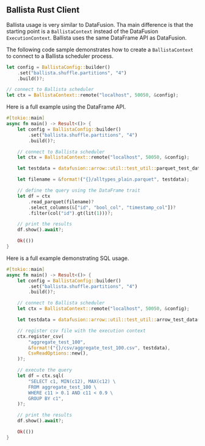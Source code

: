 <!---
  Licensed to the Apache Software Foundation (ASF) under one
  or more contributor license agreements.  See the NOTICE file
  distributed with this work for additional information
  regarding copyright ownership.  The ASF licenses this file
  to you under the Apache License, Version 2.0 (the
  "License"); you may not use this file except in compliance
  with the License.  You may obtain a copy of the License at

    http://www.apache.org/licenses/LICENSE-2.0

  Unless required by applicable law or agreed to in writing,
  software distributed under the License is distributed on an
  "AS IS" BASIS, WITHOUT WARRANTIES OR CONDITIONS OF ANY
  KIND, either express or implied.  See the License for the
  specific language governing permissions and limitations
  under the License.
-->

## Ballista Rust Client

Ballista usage is very similar to DataFusion. Tha main difference is that the starting point is a `BallistaContext`
instead of the DataFusion `ExecutionContext`. Ballista uses the same DataFrame API as DataFusion.

The following code sample demonstrates how to create a `BallistaContext` to connect to a Ballista scheduler process.

```rust
let config = BallistaConfig::builder()
    .set("ballista.shuffle.partitions", "4")
    .build()?;

// connect to Ballista scheduler
let ctx = BallistaContext::remote("localhost", 50050, &config);
```

Here is a full example using the DataFrame API.

```rust
#[tokio::main]
async fn main() -> Result<()> {
    let config = BallistaConfig::builder()
        .set("ballista.shuffle.partitions", "4")
        .build()?;

    // connect to Ballista scheduler
    let ctx = BallistaContext::remote("localhost", 50050, &config);

    let testdata = datafusion::arrow::util::test_util::parquet_test_data();

    let filename = &format!("{}/alltypes_plain.parquet", testdata);

    // define the query using the DataFrame trait
    let df = ctx
        .read_parquet(filename)?
        .select_columns(&["id", "bool_col", "timestamp_col"])?
        .filter(col("id").gt(lit(1)))?;

    // print the results
    df.show().await?;

    Ok(())
}
```

Here is a full example demonstrating SQL usage.

```rust
#[tokio::main]
async fn main() -> Result<()> {
    let config = BallistaConfig::builder()
        .set("ballista.shuffle.partitions", "4")
        .build()?;

    // connect to Ballista scheduler
    let ctx = BallistaContext::remote("localhost", 50050, &config);

    let testdata = datafusion::arrow::util::test_util::arrow_test_data();

    // register csv file with the execution context
    ctx.register_csv(
        "aggregate_test_100",
        &format!("{}/csv/aggregate_test_100.csv", testdata),
        CsvReadOptions::new(),
    )?;

    // execute the query
    let df = ctx.sql(
        "SELECT c1, MIN(c12), MAX(c12) \
        FROM aggregate_test_100 \
        WHERE c11 > 0.1 AND c11 < 0.9 \
        GROUP BY c1",
    )?;

    // print the results
    df.show().await?;

    Ok(())
}
```
